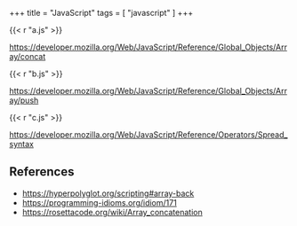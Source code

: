 +++
title = "JavaScript"
tags = [ "javascript" ]
+++

{{< r "a.js" >}}

<https://developer.mozilla.org/Web/JavaScript/Reference/Global_Objects/Array/concat>

{{< r "b.js" >}}

<https://developer.mozilla.org/Web/JavaScript/Reference/Global_Objects/Array/push>

{{< r "c.js" >}}

<https://developer.mozilla.org/Web/JavaScript/Reference/Operators/Spread_syntax>

## References

- <https://hyperpolyglot.org/scripting#array-back>
- <https://programming-idioms.org/idiom/171>
- <https://rosettacode.org/wiki/Array_concatenation>
